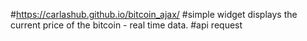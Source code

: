    #https://carlashub.github.io/bitcoin_ajax/
   #simple widget displays the current price of the bitcoin - real time data.
   #api request
   